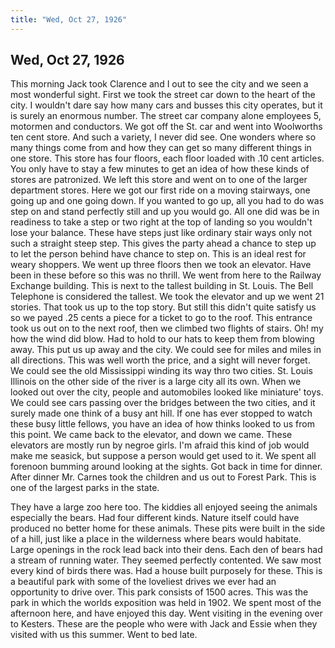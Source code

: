 ```yaml
---  
title: "Wed, Oct 27, 1926"  
---  
```

## Wed, Oct 27, 1926
This morning Jack took Clarence and I out to see the city and we seen a most wonderful sight. First we took the street car down to the heart of the city. I wouldn't dare say how many cars and busses this city operates, but it is surely an enormous number. The street car company alone employees 5, motormen and conductors. We got off the St. car and went into Woolworths ten cent store. And such a variety, I never did see. One wonders where so many things come from and how they can get so many different things in one store. This store has four floors, each floor loaded with .10 cent articles. You only have to stay a few minutes to get an idea of how these kinds of stores are patronized. We left this store and went on to one of the larger department stores. Here we got our first ride on a moving stairways, one going up and one going down. If you wanted to go up, all you had to do was step on and stand perfectly still and up you would go. All one did was be in readiness to take a step or two right at the top of landing so you wouldn't lose your balance. These have steps just like ordinary stair ways only not such a straight steep step. This gives the party ahead a chance to step up to let the person behind have chance to step on. This is an ideal rest for weary shoppers. We went up three floors then we took an elevator. Have been in these before so this was no thrill. We went from here to the Railway Exchange building. This is next to the tallest building in St. Louis. The Bell Telephone is considered the tallest. We took the elevator and up we went 21 stories. That took us up to the top story. But still this didn't quite satisfy us so we payed .25 cents a piece for a ticket to go to the roof. This entrance took us out on to the next roof, then we climbed two flights of stairs. Oh! my how the wind did blow. Had to hold to our hats to keep them from blowing away. This put us up away and the city. We could see for miles and miles in all directions. This was well worth the price, and a sight will never forget. We could see the old Mississippi winding its way thro two cities. St. Louis Illinois on the other side of the river is a large city all its own. When we looked out over the city, people and automobiles looked like miniature' toys. We could see cars passing over the bridges between the two cities, and it surely made one think of a busy ant hill. If one has ever stopped to watch these busy little fellows, you have an idea of how thinks looked to us from this point. We came back to the elevator, and down we came. These elevators are mostly run by negroe girls. I'm afraid this kind of job would make me seasick, but suppose a person would get used to it. We spent all forenoon bumming around looking at the sights. Got back in time for dinner. After dinner Mr. Carnes took the children and us out to Forest Park. This is one of the largest parks in the state.

They have a large zoo here too. The kiddies all enjoyed seeing the animals especially the bears. Had four different kinds. Nature itself could have produced no better home for these animals. These pits were built in the side of a hill, just like a place in the wilderness where bears would habitate. Large openings in the rock lead back into their dens. Each den of bears had a stream of running water. They seemed perfectly contented. We saw most every kind of birds there was. Had a house built purposely for these. This is a beautiful park with some of the loveliest drives we ever had an opportunity to drive over. This park consists of 1500 acres. This was the park in which the worlds exposition was held in 1902. We spent most of the afternoon here, and have enjoyed this day. Went visiting in the evening over to Kesters. These are the people who were with Jack and Essie when they visited with us this summer. Went to bed late.


